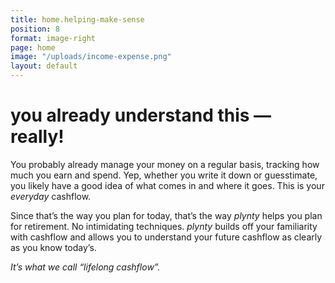 ```yaml
---
title: home.helping-make-sense
position: 8
format: image-right
page: home
image: "/uploads/income-expense.png"
layout: default
---
```


# you already understand this — really! 
You probably already manage your money on a regular basis, tracking how much you earn and 
spend. Yep, whether you write it down or guesstimate, you likely have a good idea of what 
comes in and where it goes. This is your <i>everyday</i> cashflow.

Since that’s the way you plan for today, that’s the way *plynty* helps you plan for retirement. No 
intimidating techniques. *plynty* builds off your familiarity with cashflow and allows you to 
understand your future cashflow as clearly as you know today’s.

*It’s what we call “<i>lifelong cashflow</i>”.*

